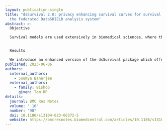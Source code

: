 ```yaml
---
layout: publication-single
title: "dsSurvival 2.0: privacy enhancing survival curves for survival models in
  the federated DataSHIELD analysis system"
abstract: >-
  Objective

  Survival models are used extensively in biomedical sciences, where they allow the investigation of the effect of exposures on health outcomes. It is desirable to use diverse data sets in survival analyses, because this offers increased statistical power and generalisability of results. However, there are often challenges with bringing data together in one location or following an analysis plan and sharing results. DataSHIELD is an analysis platform that helps users to overcome these ethical, governance and process difficulties. It allows users to analyse data remotely, using functions that are built to restrict access to the detailed data items (federated analysis). Previous works have provided survival modelling functionality in DataSHIELD (dsSurvival package), but there is a requirement to provide functions that offer privacy enhancing survival curves that retain useful information.


  Results

  We introduce an enhanced version of the dsSurvival package which offers privacy enhancing survival curves for DataSHIELD. Different methods for enhancing privacy were evaluated for their effectiveness in enhancing privacy while maintaining utility. We demonstrated how our selected method could enhance privacy in different scenarios using real survival data. The details of how DataSHIELD can be used to generate survival curves can be found in the associated tutorial.
published: 2023-06-06
authors:
  internal_authors:
    - Soumya Banerjee
  external_authors:
    - family: Bishop
      given: Tom RP
details:
  journal: BMC Res Notes
  volume: " 16"
  number: "98"
  doi: 10.1186/s13104-023-06372-5
  website: https://bmcresnotes.biomedcentral.com/articles/10.1186/s13104-023-06372-5
---
```

